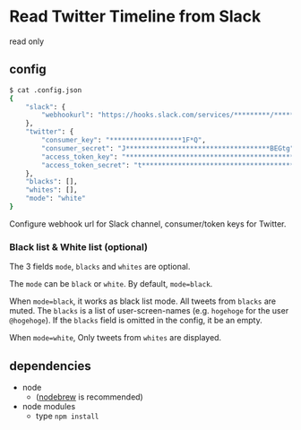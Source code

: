 # Read Twitter Timeline from Slack

read only

## config

```bash
$ cat .config.json
{
    "slack": {
        "webhookurl": "https://hooks.slack.com/services/*********/*********/************************"
    },
    "twitter": {
        "consumer_key": "******************1F*Q",
        "consumer_secret": "J************************************BEGtg",
        "access_token_key": "************************************************FC",
        "access_token_secret": "t********************************************"
    },
    "blacks": [],
    "whites": [],
    "mode": "white"
}
```

Configure webhook url for Slack channel, consumer/token keys for Twitter.

### Black list & White list (optional)

The 3 fields `mode`, `blacks` and `whites` are optional.

The `mode` can be `black` or `white`.
By default, `mode=black`.

When `mode=black`, it works as black list mode.
All tweets from `blacks` are muted.
The `blacks` is a list of user-screen-names (e.g. `hogehoge` for the user `@hogehoge`).
If the `blacks` field is omitted in the config, it be an empty.

When `mode=white`, Only tweets from `whites` are displayed.

## dependencies

- node
    - ([nodebrew](https://github.com/hokaccha/nodebrew) is recommended)
- node modules
    - type `npm install`
